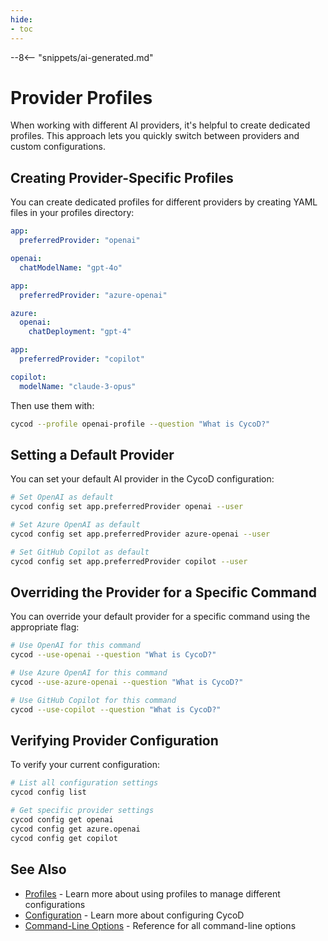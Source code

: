 ```yaml
---
hide:
- toc
---
```


--8<-- "snippets/ai-generated.md"

# Provider Profiles

When working with different AI providers, it's helpful to create dedicated profiles. This approach lets you quickly switch between providers and custom configurations.

## Creating Provider-Specific Profiles

You can create dedicated profiles for different providers by creating YAML files in your profiles directory:

```yaml title="openai-profile.yaml (in .cycod/profiles directory)"
app:
  preferredProvider: "openai"

openai:
  chatModelName: "gpt-4o"
```

```yaml title="azure-profile.yaml (in .cycod/profiles directory)"
app:
  preferredProvider: "azure-openai"

azure:
  openai:
    chatDeployment: "gpt-4"
```

```yaml title="copilot-profile.yaml (in .cycod/profiles directory)"
app:
  preferredProvider: "copilot"

copilot:
  modelName: "claude-3-opus"
```

Then use them with:

```bash
cycod --profile openai-profile --question "What is CycoD?"
```

## Setting a Default Provider

You can set your default AI provider in the CycoD configuration:

```bash
# Set OpenAI as default
cycod config set app.preferredProvider openai --user

# Set Azure OpenAI as default
cycod config set app.preferredProvider azure-openai --user

# Set GitHub Copilot as default
cycod config set app.preferredProvider copilot --user
```

## Overriding the Provider for a Specific Command

You can override your default provider for a specific command using the appropriate flag:

```bash
# Use OpenAI for this command
cycod --use-openai --question "What is CycoD?"

# Use Azure OpenAI for this command
cycod --use-azure-openai --question "What is CycoD?"

# Use GitHub Copilot for this command
cycod --use-copilot --question "What is CycoD?"
```

## Verifying Provider Configuration

To verify your current configuration:

```bash
# List all configuration settings
cycod config list

# Get specific provider settings
cycod config get openai
cycod config get azure.openai
cycod config get copilot
```

## See Also

* [Profiles](../advanced/profiles.md) - Learn more about using profiles to manage different configurations
* [Configuration](../usage/configuration.md) - Learn more about configuring CycoD
* [Command-Line Options](../reference/cycod/index.md) - Reference for all command-line options